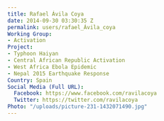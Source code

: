 ```yaml
---
title: Rafael Ávila Coya
date: 2014-09-30 03:30:35 Z
permalink: users/rafael_Ávila_coya
Working Group:
- Activation
Project:
- Typhoon Haiyan
- Central African Republic Activation
- West Africa Ebola Epidemic
- Nepal 2015 Earthquake Response
Country: Spain
Social Media (Full URL):
  Facebook: https://www.facebook.com/ravilacoya
  Twitter: https://twitter.com/ravilacoya
Photo: "/uploads/picture-231-1432071490.jpg"
---
```


